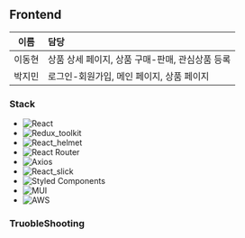 ## Frontend

|  이름  | 담당                     |
| :----: | :----------------------- |
| 이동현 | 상품 상세 페이지, 상품 구매-판매, 관심상품 등록 |
| 박지민 | 로그인-회원가입, 메인 페이지, 상품 페이지 |

### Stack

- ![React](https://img.shields.io/badge/react-%2320232a.svg?style=for-the-badge&logo=react&logoColor=%2361DAFB)
- ![Redux_toolkit](https://img.shields.io/badge/redux_toolkit-5F04B4.svg?style=for-the-badge&logo=redux&logoColor=white)
- ![React_helmet](https://img.shields.io/badge/react_helmet-D8D8D8.svg?style=for-the-badge&logo=react&logoColor=white)
- ![React Router](https://img.shields.io/badge/React_Router-CA4245?style=for-the-badge&logo=react-router&logoColor=white)
- ![Axios](https://img.shields.io/badge/Axios-9F81F7?style=for-the-badge&logo=)
- ![React_slick](https://img.shields.io/badge/react_slick-A9F5F2.svg?style=for-the-badge&logo=react&logoColor=%white)
- ![Styled Components](https://img.shields.io/badge/styled--components-DB7093?style=for-the-badge&logo=styled-components&logoColor=white)
- ![MUI](https://img.shields.io/badge/MUI-%230081CB.svg?style=for-the-badge&logo=mui&logoColor=white)
- ![AWS](https://img.shields.io/badge/aws-232F3E?style=for-the-badge&logo=aws&logoColor=white)

### TruobleShooting

